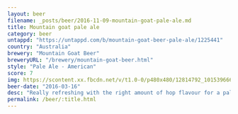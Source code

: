 ```yaml
---
layout: beer
filename: _posts/beer/2016-11-09-mountain-goat-pale-ale.md
title: Mountain goat pale ale
category: beer
untappd: "https://untappd.com/b/mountain-goat-beer-pale-ale/1225441"
country: "Australia"
brewery: "Mountain Goat Beer"
breweryURL: "/brewery/mountain-goat-beer.html"
style: "Pale Ale - American"
score: 7
img: https://scontent.xx.fbcdn.net/v/t1.0-0/p480x480/12814792_10153966648923745_359987341393808655_n.jpg?oh=140b522e953c8f353d209c14f8d1d9fa&oe=599ACDB5
beer-date: "2016-03-16"
desc: "Really refreshing with the right amount of hop flavour for a pale ale"
permalink: /beer/:title.html
---
```

